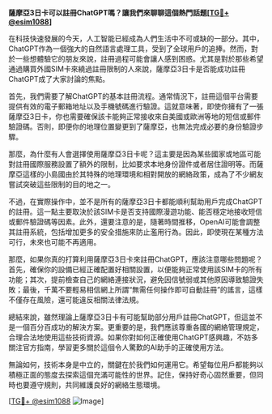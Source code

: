 **薩摩亞3日卡可以註冊ChatGPT嗎？讓我們來聊聊這個熱門話題[[TG💪+ @esim1088](https://t.me/s/esim1088)]**

在科技快速發展的今天，人工智能已經成為人們生活中不可或缺的一部分。其中，ChatGPT作為一個強大的自然語言處理工具，受到了全球用戶的追捧。然而，對於一些想體驗它的朋友來說，註冊過程可能會讓人感到困惑。尤其是對於那些希望通過購買外國SIM卡來繞過註冊限制的人來說，薩摩亞3日卡是否能成功註冊ChatGPT成了大家討論的焦點。

首先，我們需要了解ChatGPT的基本註冊流程。通常情況下，註冊這個平台需要提供有效的電子郵箱地址以及手機號碼進行驗證。這就意味著，即使你擁有了一張薩摩亞3日卡，你也需要確保該卡能夠正常接收來自美國或歐洲等地的短信或郵件驗證碼。否則，即便你的地理位置變更到了薩摩亞，也無法完成必要的身份驗證步驟。

那麼，為什麼有人會選擇使用薩摩亞3日卡呢？這主要是因為某些國家或地區可能對註冊國際服務設置了額外的限制，比如要求本地身份證件或者居住證明等。而薩摩亞這樣的小島國由於其特殊的地理環境和相對開放的網絡政策，成為了不少網友嘗試突破這些限制的目的地之一。

不過，在實際操作中，並不是所有的薩摩亞3日卡都能順利幫助用戶完成ChatGPT的註冊。這一點主要取決於該SIM卡是否支持國際漫遊功能、能否穩定地接收短信或郵件驗證碼等因素。此外，還要注意的是，隨著時間推移，OpenAI可能會調整其註冊系統，包括增加更多的安全措施來防止濫用行為。因此，即使現在某種方法可行，未來也可能不再適用。

那麼，如果你真的打算利用薩摩亞3日卡來註冊ChatGPT，應該注意哪些問題呢？首先，確保你的設備已經正確配置好相關設置，以便能夠正常使用該SIM卡的所有功能；其次，提前檢查自己的網絡連接狀況，避免因信號弱或其他原因導致驗證失敗；最後，千萬不要輕易相信網上所謂“無需任何操作即可自動註冊”的謠言，這樣不僅存在風險，還可能違反相關法律法規。

總結來說，雖然理論上薩摩亞3日卡有可能幫助部分用戶註冊ChatGPT，但這並不是一個百分百成功的解決方案。更重要的是，我們應該尊重各國的網絡管理規定，合理合法地使用這些技術資源。如果你對如何正確使用ChatGPT感興趣，不妨多關注官方指南，學習更多關於這個令人驚歎的AI助手的正確使用方法。

無論如何，技術本身是中立的，關鍵在於我們如何運用它。希望每位用戶都能夠以積極正面的態度去探索這個充滿可能性的世界。記住，保持好奇心固然重要，但同時也要遵守規則，共同維護良好的網絡生態環境。

[[TG💪+ @esim1088](https://t.me/s/esim1088) ![Image](https://i.postimg.cc/4NQfJmqS/Snipaste-2025-05-13-00-14-12.png)]